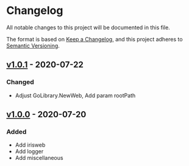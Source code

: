 # Changelog

All notable changes to this project will be documented in this file.

The format is based on [Keep a Changelog](https://keepachangelog.com/en/1.0.0/),
and this project adheres to [Semantic Versioning](https://semver.org/spec/v2.0.0.html).

## [v1.0.1] - 2020-07-22

### Changed

- Adjust GoLibrary.NewWeb, Add param rootPath

## [v1.0.0] - 2020-07-20

### Added

- Add irisweb
- Add logger
- Add miscellaneous

[v1.0.1]: https://github.com/CloudChen2018/golib-definitions/archive/v1.0.1.zip
[v1.0.0]: https://github.com/CloudChen2018/golib-definitions/archive/v1.0.0.zip
